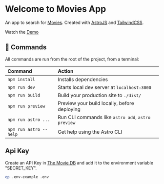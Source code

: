 # Welcome to Movies App

An app to search for [Movies](https://developers.themoviedb.org/3). Created with [AstroJS](https://docs.astro.build) and [TailwindCSS](https://tailwindcss.com/).

Watch the [Demo](https://jpjuliao-movies-app.netlify.app/)

## 🧞 Commands

All commands are run from the root of the project, from a terminal:

| Command                | Action                                             |
| :--------------------- | :------------------------------------------------- |
| `npm install`          | Installs dependencies                              |
| `npm run dev`          | Starts local dev server at `localhost:3000`        |
| `npm run build`        | Build your production site to `./dist/`            |
| `npm run preview`      | Preview your build locally, before deploying       |
| `npm run astro ...`    | Run CLI commands like `astro add`, `astro preview` |
| `npm run astro --help` | Get help using the Astro CLI                       |

## Api Key

Create an API Key in [The Movie DB](https://developers.themoviedb.org/3/) and add it to the environment variable "SECRET_KEY".

```bash
cp .env-example .env
```
